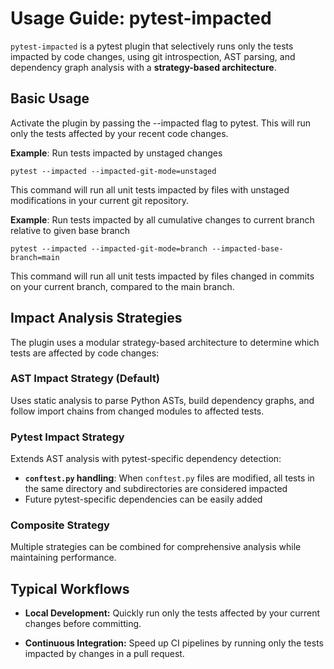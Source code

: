 # Usage Guide: pytest-impacted

`pytest-impacted` is a pytest plugin that selectively runs only the tests impacted by code changes, using git introspection, AST parsing, and dependency graph analysis with a **strategy-based architecture**.

## Basic Usage

Activate the plugin by passing the --impacted flag to pytest. This will run only the tests affected by your recent code changes.

**Example**: Run tests impacted by unstaged changes

```shell
pytest --impacted --impacted-git-mode=unstaged
```

This command will run all unit tests impacted by files with unstaged modifications in your current git repository.

**Example**: Run tests impacted by all cumulative changes to current branch relative to given base branch

```shell
pytest --impacted --impacted-git-mode=branch --impacted-base-branch=main
```

This command will run all unit tests impacted by files changed in commits on your current branch, compared to the main branch.

## Impact Analysis Strategies

The plugin uses a modular strategy-based architecture to determine which tests are affected by code changes:

### AST Impact Strategy (Default)
Uses static analysis to parse Python ASTs, build dependency graphs, and follow import chains from changed modules to affected tests.

### Pytest Impact Strategy
Extends AST analysis with pytest-specific dependency detection:

* **`conftest.py` handling**: When `conftest.py` files are modified, all tests in the same directory and subdirectories are considered impacted
* Future pytest-specific dependencies can be easily added

### Composite Strategy
Multiple strategies can be combined for comprehensive analysis while maintaining performance.

## Typical Workflows

* **Local Development:** Quickly run only the tests affected by your current changes before committing.

* **Continuous Integration:** Speed up CI pipelines by running only the tests impacted by changes in a pull request.
